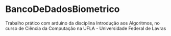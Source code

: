 # BancoDeDadosBiometrico
Trabalho prático com arduino da disciplina Introdução aos Algoritmos, no curso de Ciência da Computação na UFLA - Universidade Federal de Lavras
